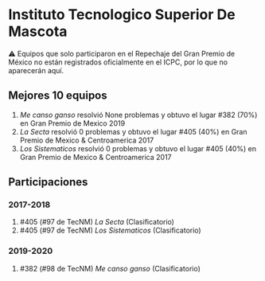 # Instituto Tecnologico Superior De Mascota

:warning: Equipos que solo participaron en el Repechaje del Gran Premio de México no están registrados oficialmente en el ICPC, por lo que no aparecerán aquí.

## Mejores 10 equipos

1. _Me canso ganso_ resolvió None problemas y obtuvo el lugar #382 (70%) en Gran Premio de Mexico 2019
1. _La Secta_ resolvió 0 problemas y obtuvo el lugar #405 (40%) en Gran Premio de Mexico & Centroamerica 2017
1. _Los Sistematicos_ resolvió 0 problemas y obtuvo el lugar #405 (40%) en Gran Premio de Mexico & Centroamerica 2017

## Participaciones

### 2017-2018

1. #405 (#97 de TecNM) _La Secta_ (Clasificatorio)
1. #405 (#97 de TecNM) _Los Sistematicos_ (Clasificatorio)

### 2019-2020

1. #382 (#98 de TecNM) _Me canso ganso_ (Clasificatorio)



